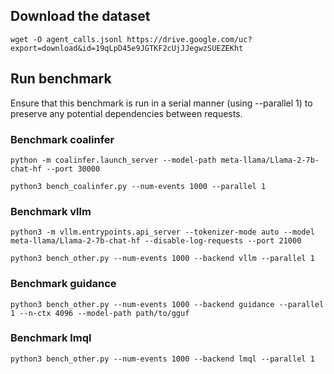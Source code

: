 ## Download the dataset

```
wget -O agent_calls.jsonl https://drive.google.com/uc?export=download&id=19qLpD45e9JGTKF2cUjJJegwzSUEZEKht
```

## Run benchmark

Ensure that this benchmark is run in a serial manner (using --parallel 1) to preserve any potential dependencies between requests.

### Benchmark coalinfer
```
python -m coalinfer.launch_server --model-path meta-llama/Llama-2-7b-chat-hf --port 30000
```

```
python3 bench_coalinfer.py --num-events 1000 --parallel 1
```

### Benchmark vllm
```
python3 -m vllm.entrypoints.api_server --tokenizer-mode auto --model meta-llama/Llama-2-7b-chat-hf --disable-log-requests --port 21000
```

```
python3 bench_other.py --num-events 1000 --backend vllm --parallel 1
```

### Benchmark guidance
```
python3 bench_other.py --num-events 1000 --backend guidance --parallel 1 --n-ctx 4096 --model-path path/to/gguf
```

### Benchmark lmql

```
python3 bench_other.py --num-events 1000 --backend lmql --parallel 1
```
